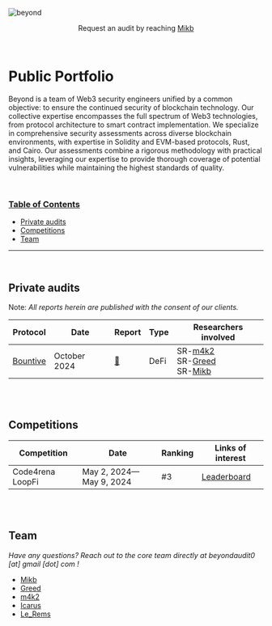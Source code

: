 ![beyond](https://raw.githubusercontent.com/beyondAudit/portfolio/img/beyond.png)

<p align="center">
  Request an audit by reaching <a href="https://t.me/xMikb"> Mikb</a>
</p>

<br>



<h1 class="center" style=""> Public Portfolio </h1>

Beyond is a team of Web3 security engineers unified by a common objective: to ensure the continued security of blockchain technology. Our collective expertise encompasses the full spectrum of Web3 technologies, from protocol architecture to smart contract implementation. We specialize in comprehensive security assessments across diverse blockchain environments, with expertise in Solidity and EVM-based protocols, Rust, and Cairo. Our assessments combine a rigorous methodology with practical insights, leveraging our expertise to provide thorough coverage of potential vulnerabilities while maintaining the highest standards of quality.

<br>

<h3><ins>Table of Contents</ins></h3>

- [Private audits](#private-audits)
- [Competitions](#competitions)
- [Team](#team)


<hr>
<br>

## Private audits
Note: *All reports herein are published with the consent of our clients.*

| Protocol                     | Date |Report                                                      | Type        | Researchers involved |
|------------------------------|------|-------------------------------------------------------|------------------|-------------------|
| [Bountive](https://www.bountive.fi/) |October 2024 | [:page_facing_up:](audits/Bountive_security_review_v2_3.pdf) | DeFi | SR-[m4k2](https://twitter.com/m4k2_0x)<br> SR-[Greed](https://twitter.com/0xGreed_) <br> SR-[Mikb](https://twitter.com/xmikb)|

<br>

<br>

## Competitions

|Competition|Date|Ranking|Links of interest|
------------|----|-------|----|
|Code4rena LoopFi|May 2, 2024—May 9, 2024 |#3 |[Leaderboard](https://code4rena.com/audits/2024-05-loopfi)|


<br>

<br>

## Team
*Have any questions? Reach out to the core team directly at beyondaudit0 [at] gmail [dot] com !*
- [Mikb](https://twitter.com/xmikb)
- [Greed](https://twitter.com/0xGreed_)
- [m4k2](https://twitter.com/m4k2_0x)
- [Icarus](https://twitter.com/Icarus_xB)
- [Le_Rems](https://twitter.com/0xLe_Rems)
